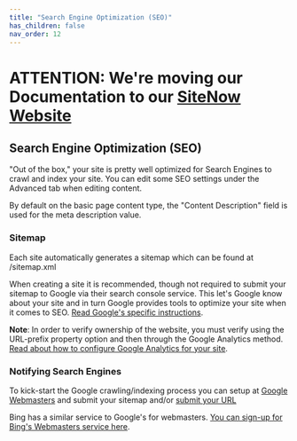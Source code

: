```yaml
---
title: "Search Engine Optimization (SEO)"
has_children: false
nav_order: 12
---
```

# ATTENTION: We're moving our Documentation to our [SiteNow Website](http://sitenow.uiowa.edu/documentation/search-engine-optimization)

## Search Engine Optimization (SEO)

"Out of the box," your site is pretty well optimized for Search Engines to crawl and index your site. You can edit some SEO settings under the Advanced tab when editing content.

By default on the basic page content type, the "Content Description" field is used for the meta description value.

### Sitemap

Each site automatically generates a sitemap which can be found at /sitemap.xml

When creating a site it is recommended, though not required to submit your sitemap to Google via their search console service. This let's Google know about your site and in turn Google provides tools to optimize your site when it comes to SEO. [Read Google's specific instructions](https://support.google.com/webmasters/answer/6332964).

**Note**: In order to verify ownership of the website, you must verify using the URL-prefix property option and then through the Google Analytics method. [Read about how to configure Google Analytics for your site](../google-analytics/index.md).


### Notifying Search Engines

To kick-start the Google crawling/indexing process you can setup at [Google Webmasters](https://www.google.com/webmasters) and submit your sitemap and/or [submit your URL](https://www.google.com/webmasters/tools/submit-url?pli=1)

Bing has a similar service to Google's for webmasters. [You can sign-up for Bing's Webmasters service here](https://www.bing.com/toolbox/webmaster/).

